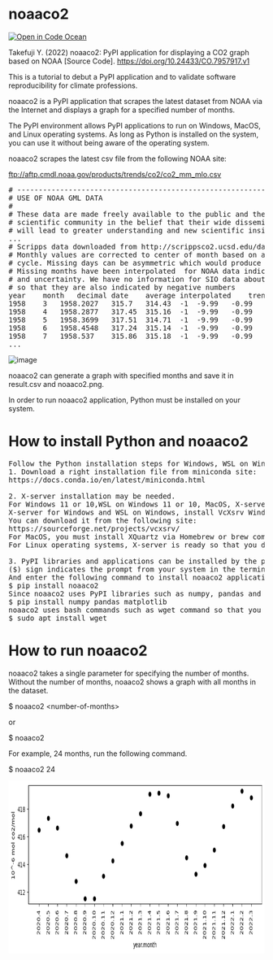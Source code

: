 # noaaco2
[![Open in Code Ocean](https://codeocean.com/codeocean-assets/badge/open-in-code-ocean.svg)](https://codeocean.com/capsule/1444046/tree)

Takefuji Y. (2022) noaaco2: PyPI application for displaying a CO2 graph based on NOAA [Source Code]. https://doi.org/10.24433/CO.7957917.v1

This is a tutorial to debut a PyPI application and to validate software reproducibility for climate professions.

noaaco2 is a PyPI application that scrapes the latest dataset from NOAA via the Internet and 
displays a graph for a specified number of months.

The PyPI environment allows PyPI applications to run on Windows, MacOS, and Linux operating systems.
As long as Python is installed on the system, you can use it without being aware of the operating system.

noaaco2 scrapes the latest csv file from the following NOAA site:

ftp://aftp.cmdl.noaa.gov/products/trends/co2/co2_mm_mlo.csv
<pre>
# --------------------------------------------------------------------							
# USE OF NOAA GML DATA							
#							
# These data are made freely available to the public and the							
# scientific community in the belief that their wide dissemination							
# will lead to greater understanding and new scientific insights.							
...
# Scripps data downloaded from http://scrippsco2.ucsd.edu/data/atmospheric_co2							
# Monthly values are corrected to center of month based on average seasonal							
# cycle. Missing days can be asymmetric which would produce a high or low bias.							
# Missing months have been interpolated	 for NOAA data indicated by negative stdev						
# and uncertainty. We have no information for SIO data about Ndays	 stdv	 unc					
# so that they are also indicated by negative numbers							
year	month	decimal date	average	interpolated	trend	ndays	
1958	3	1958.2027	315.7	314.43	-1	-9.99	-0.99
1958	4	1958.2877	317.45	315.16	-1	-9.99	-0.99
1958	5	1958.3699	317.51	314.71	-1	-9.99	-0.99
1958	6	1958.4548	317.24	315.14	-1	-9.99	-0.99
1958	7	1958.537	315.86	315.18	-1	-9.99	-0.99
...
</pre>

![image](https://user-images.githubusercontent.com/12127408/164959356-4453ae93-9333-4305-a419-ddfba1d354ef.png)


noaaco2 can generate a graph with specified months and save it in result.csv and noaaco2.png.

In order to run noaaco2 application, Python must be installed on your system.
# How to install Python and noaaco2
<pre>
Follow the Python installation steps for Windows, WSL on Windows, MacOS, and Linux operating systems.
1. Download a right installation file from miniconda site:
https://docs.conda.io/en/latest/miniconda.html

2. X-server installation may be needed.
For Windows 11 or 10,WSL on Windows 11 or 10, MacOS, X-server must be installed.
X-server for Windows and WSL on Windows, install VcXsrv Windows X Server.
You can download it from the following site:
https://sourceforge.net/projects/vcxsrv/
For MacOS, you must install XQuartz via Homebrew or brew command.
For Linux operating systems, X-server is ready so that you don't need to install it.

3. PyPI libraries and applications can be installed by the pip installation command.
($) sign indicates the prompt from your system in the terminal. Open the terminal.
And enter the following command to install noaaco2 application.
$ pip install noaaco2
Since noaaco2 uses PyPI libraries such as numpy, pandas and matplotlib, you must install them.
$ pip install numpy pandas matplotlib
noaaco2 uses bash commands such as wget command so that you must install it.
$ sudo apt install wget
</pre>
# How to run noaaco2
noaaco2 takes a single parameter for specifying the number of months. 
Without the number of months, noaaco2 shows a graph with all months in the dataset.

$ noaaco2 \<number-of-months\>

or

$ noaaco2

For example, 24 months, run the following command.

$ noaaco2 24

<img src='https://github.com/ytakefuji/noaaco2/raw/main/noaaco2.png' width=850 height=340 >
 
